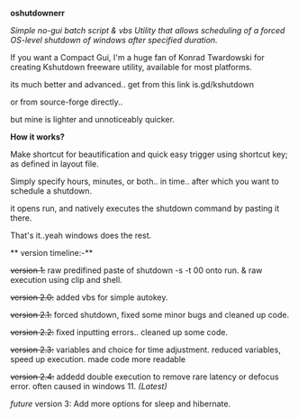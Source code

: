 **oshutdownerr**

*Simple no-gui batch script & vbs Utility that allows scheduling of a forced OS-level shutdown of windows after specified duration.*

If you want a Compact Gui, I'm a huge fan of Konrad Twardowski for creating Kshutdown freeware utility, available for most platforms.

its much better and advanced.. get from this link is.gd/kshutdown

or from source-forge directly..

but mine is lighter and unnoticeably quicker.

**How it works?**

Make shortcut for beautification and quick easy trigger using shortcut key; as defined in layout file.

Simply specify hours, minutes, or both.. in time.. after which you want to schedule a shutdown.

it opens run, and natively executes the shutdown command by pasting it there.

That's it..yeah windows does the rest.

** version timeline:-**

~~version 1:~~ raw predifined paste of shutdown -s -t 00 onto run. & raw execution using clip and shell.

~~version 2.0:~~ added vbs for simple autokey.

~~version 2.1:~~ forced shutdown, fixed some minor bugs and cleaned up code.

~~version 2.2:~~ fixed inputting errors.. cleaned up some code.

~~version 2.3:~~ variables and choice for time adjustment. reduced variables, speed up execution. made code more readable

~~version 2.4:~~ addedd double execution to remove rare latency or defocus error. often caused in windows 11. *(Latest)*

*future* version 3: Add more options for sleep and hibernate.
